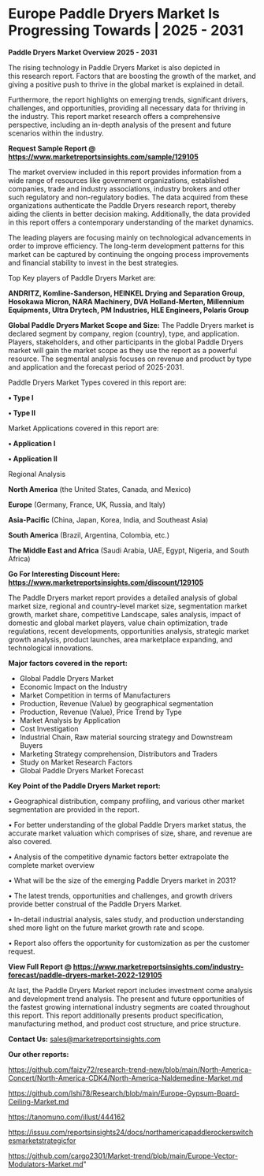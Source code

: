 # Europe Paddle Dryers Market Is Progressing Towards | 2025 - 2031

<Strong> Paddle Dryers Market Overview 2025 - 2031</strong>

The rising technology in Paddle Dryers Market is also depicted in this research report. Factors that are boosting the growth of the market, and giving a positive push to thrive in the global market is explained in detail.

Furthermore, the report highlights on emerging trends, significant drivers, challenges, and opportunities, providing all necessary data for thriving in the industry. This report market research offers a comprehensive perspective, including an in-depth analysis of the present and future scenarios within the industry.

<strong>Request Sample Report @ <a href=https://www.marketreportsinsights.com/sample/129105>https://www.marketreportsinsights.com/sample/129105</a></strong>

The market overview included in this report provides information from a wide range of resources like government organizations, established companies, trade and industry associations, industry brokers and other such regulatory and non-regulatory bodies. The data acquired from these organizations authenticate the Paddle Dryers research report, thereby aiding the clients in better decision making. Additionally, the data provided in this report offers a contemporary understanding of the market dynamics.

The leading players are focusing mainly on technological advancements in order to improve efficiency. The long-term development patterns for this market can be captured by continuing the ongoing process improvements and financial stability to invest in the best strategies.

Top Key players of Paddle Dryers Market are:

<strong>ANDRITZ, Komline-Sanderson, HEINKEL Drying and Separation Group, Hosokawa Micron, NARA Machinery, DVA Holland-Merten, Millennium Equipments, Ultra Drytech, PM Industries, HLE Engineers, Polaris Group</strong>

<strong><b>Global Paddle Dryers Market Scope and Size:</b></strong>
The Paddle Dryers market is declared segment by company, region (country), type, and application. Players, stakeholders, and other participants in the global Paddle Dryers market will gain the market scope as they use the report as a powerful resource. The segmental analysis focuses on revenue and product by type and application and the forecast period of 2025-2031.

Paddle Dryers Market Types covered in this report are:

<strong>• Type I

• Type II</strong>

Market Applications covered in this report are:

<strong>• Application I

• Application II</strong> 

Regional Analysis

<strong>North America</strong> (the United States, Canada, and Mexico)

<strong>Europe</strong> (Germany, France, UK, Russia, and Italy)

<strong>Asia-Pacific</strong> (China, Japan, Korea, India, and Southeast Asia)

<strong>South America</strong> (Brazil, Argentina, Colombia, etc.)

<strong>The Middle East and Africa</strong> (Saudi Arabia, UAE, Egypt, Nigeria, and South Africa)

<strong>Go For Interesting Discount Here: <a href=https://www.marketreportsinsights.com/discount/129105>https://www.marketreportsinsights.com/discount/129105</a></strong>

The Paddle Dryers market report provides a detailed analysis of global market size, regional and country-level market size, segmentation market growth, market share, competitive Landscape, sales analysis, impact of domestic and global market players, value chain optimization, trade regulations, recent developments, opportunities analysis, strategic market growth analysis, product launches, area marketplace expanding, and technological innovations.

<strong><b>Major factors covered in the report:</b></strong>
<ul>
  <li>Global Paddle Dryers Market </li>
  <li>Economic Impact on the Industry</li>
  <li>Market Competition in terms of Manufacturers</li>
  <li>Production, Revenue (Value) by geographical segmentation</li>
  <li>Production, Revenue (Value), Price Trend by Type</li>
  <li>Market Analysis by Application</li>
  <li>Cost Investigation</li>
  <li>Industrial Chain, Raw material sourcing strategy and Downstream Buyers</li>
  <li>Marketing Strategy comprehension, Distributors and Traders</li>
  <li>Study on Market Research Factors</li>
  <li>Global Paddle Dryers Market Forecast</li>
</ul>

<strong><b>Key Point of the Paddle Dryers Market report:</b></strong>

• Geographical distribution, company profiling, and various other market segmentation are provided in the report.

• For better understanding of the global Paddle Dryers market status, the accurate market valuation which comprises of size, share, and revenue are also covered.

• Analysis of the competitive dynamic factors better extrapolate the complete market overview

• What will be the size of the emerging Paddle Dryers market in 2031?

• The latest trends, opportunities and challenges, and growth drivers provide better construal of the Paddle Dryers Market.

• In-detail industrial analysis, sales study, and production understanding shed more light on the future market growth rate and scope.

• Report also offers the opportunity for customization as per the customer request.

<strong><b>View Full Report @ <a href=https://www.marketreportsinsights.com/industry-forecast/paddle-dryers-market-2022-129105>https://www.marketreportsinsights.com/industry-forecast/paddle-dryers-market-2022-129105</a></b></strong>


At last, the Paddle Dryers Market report includes investment come analysis and development trend analysis. The present and future opportunities of the fastest growing international industry segments are coated throughout this report. This report additionally presents product specification, manufacturing method, and product cost structure, and price structure.

<strong>Contact Us:</strong>
sales@marketreportsinsights.com

<strong>Our other reports:</strong>

<a href=https://github.com/faizy72/research-trend-new/blob/main/North-America-Concert/North-America-CDK4/North-America-Naldemedine-Market.md>https://github.com/faizy72/research-trend-new/blob/main/North-America-Concert/North-America-CDK4/North-America-Naldemedine-Market.md</a>

<a href=https://github.com/Ishi78/Research/blob/main/Europe-Gypsum-Board-Ceiling-Market.md>https://github.com/Ishi78/Research/blob/main/Europe-Gypsum-Board-Ceiling-Market.md</a>

<a href=https://tanomuno.com/illust/444162>https://tanomuno.com/illust/444162</a>

<a href=https://issuu.com/reportsinsights24/docs/northamericapaddlerockerswitchesmarketstrategicfor>https://issuu.com/reportsinsights24/docs/northamericapaddlerockerswitchesmarketstrategicfor</a>

<a href=https://github.com/cargo2301/Market-trend/blob/main/Europe-Vector-Modulators-Market.md>https://github.com/cargo2301/Market-trend/blob/main/Europe-Vector-Modulators-Market.md</a>"
